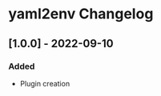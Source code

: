<!-- Keep a Changelog guide -> https://keepachangelog.com -->

# yaml2env Changelog

## [1.0.0] - 2022-09-10
### Added
- Plugin creation
